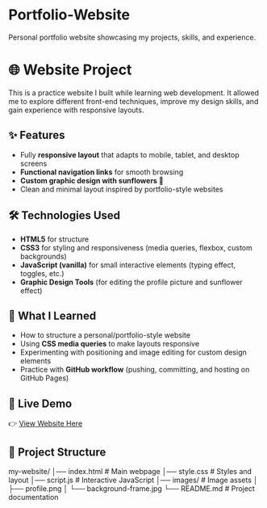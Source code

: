 # Portfolio-Website
Personal portfolio website showcasing my projects, skills, and experience.
# 🌐 Website Project  

This is a practice website I built while learning web development. It allowed me to explore different front-end techniques, improve my design skills, and gain experience with responsive layouts.  

## ✨ Features  
- Fully **responsive layout** that adapts to mobile, tablet, and desktop screens  
- **Functional navigation links** for smooth browsing  
- **Custom graphic design with sunflowers 🌻**   
- Clean and minimal layout inspired by portfolio-style websites  

## 🛠️ Technologies Used  
- **HTML5** for structure  
- **CSS3** for styling and responsiveness (media queries, flexbox, custom backgrounds)  
- **JavaScript (vanilla)** for small interactive elements (typing effect, toggles, etc.)  
- **Graphic Design Tools** (for editing the profile picture and sunflower effect)  

## 📖 What I Learned  
- How to structure a personal/portfolio-style website  
- Using **CSS media queries** to make layouts responsive  
- Experimenting with positioning and image editing for custom design elements  
- Practice with **GitHub workflow** (pushing, committing, and hosting on GitHub Pages)  

## 🚀 Live Demo  
👉 [View Website Here](https://github.com/Masuma-T/Portfolio-Website.git) 


## 📂 Project Structure  
my-website/
│── index.html # Main webpage
│── style.css # Styles and layout
│── script.js # Interactive JavaScript
│── images/ # Image assets
│ ├── profile.png
│ └── background-frame.jpg
└── README.md # Project documentation
